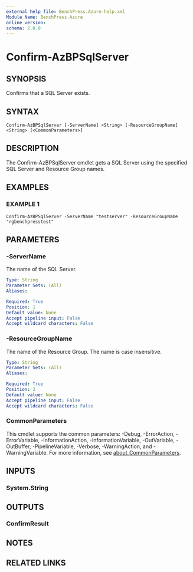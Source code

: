 ```yaml
---
external help file: BenchPress.Azure-help.xml
Module Name: BenchPress.Azure
online version:
schema: 2.0.0
---
```


# Confirm-AzBPSqlServer

## SYNOPSIS
Confirms that a SQL Server exists.

## SYNTAX

```
Confirm-AzBPSqlServer [-ServerName] <String> [-ResourceGroupName] <String> [<CommonParameters>]
```

## DESCRIPTION
The Confirm-AzBPSqlServer cmdlet gets a SQL Server using the specified SQL Server and
Resource Group names.

## EXAMPLES

### EXAMPLE 1
```
Confirm-AzBPSqlServer -ServerName "testserver" -ResourceGroupName "rgbenchpresstest"
```

## PARAMETERS

### -ServerName
The name of the SQL Server.

```yaml
Type: String
Parameter Sets: (All)
Aliases:

Required: True
Position: 1
Default value: None
Accept pipeline input: False
Accept wildcard characters: False
```

### -ResourceGroupName
The name of the Resource Group.
The name is case insensitive.

```yaml
Type: String
Parameter Sets: (All)
Aliases:

Required: True
Position: 2
Default value: None
Accept pipeline input: False
Accept wildcard characters: False
```

### CommonParameters
This cmdlet supports the common parameters: -Debug, -ErrorAction, -ErrorVariable, -InformationAction, -InformationVariable, -OutVariable, -OutBuffer, -PipelineVariable, -Verbose, -WarningAction, and -WarningVariable. For more information, see [about_CommonParameters](http://go.microsoft.com/fwlink/?LinkID=113216).

## INPUTS

### System.String
## OUTPUTS

### ConfirmResult
## NOTES

## RELATED LINKS

